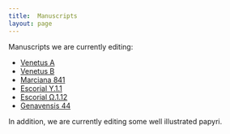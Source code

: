 ```yaml
---
title:  Manuscripts
layout: page
---
```


Manuscripts we are currently editing:

-  [Venetus A](venetusA)
-  [Venetus B](venetusB)
-  [Marciana 841](marciana-841)
-  [Escorial Y.1.1](upsilon-1-1)
-  [Escorial Ω.1.12](omega-1-12)
-  [Genavensis 44](geneva-44)


In addition, we are currently editing some well illustrated papyri.
